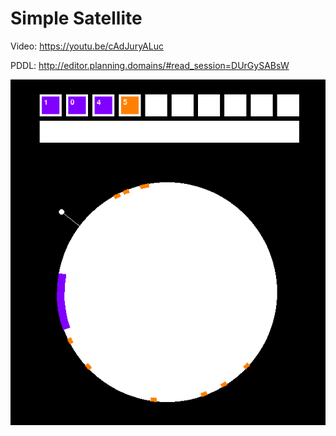 # Simple Satellite

Video: https://youtu.be/cAdJuryALuc

PDDL: http://editor.planning.domains/#read_session=DUrGySABsW

![Screenshot](figures/screenshot.png)
